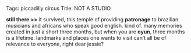 Tags: piccadilly circus
Title: NOT A STUDIO
  
**still there >>** it survived, this temple of providing **patronage** to brazilian musicians and africans who speak good english. kind of. many memories created in just a short three months, but when you are **oyun**, three months is a lifetime. landmarks and places one wants to visit can’t all be of relevance to everyone, right dear jessie?